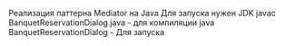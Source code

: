 Реализация паттерна Mediator на Java
Для запуска нужен JDK
javac BanquetReservationDialog.java - для компиляции
java BanquetReservationDialog - Для запуска
